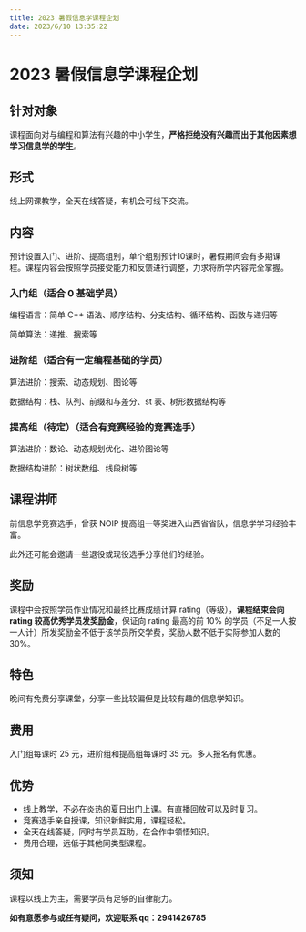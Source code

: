 ```yaml
---
title: 2023 暑假信息学课程企划
date: 2023/6/10 13:35:22 
---
```

# 2023 暑假信息学课程企划

## 针对对象

课程面向对与编程和算法有兴趣的中小学生，**严格拒绝没有兴趣而出于其他因素想学习信息学的学生**。

## 形式

线上网课教学，全天在线答疑，有机会可线下交流。

## 内容

预计设置入门、进阶、提高组别，单个组别预计10课时，暑假期间会有多期课程。课程内容会按照学员接受能力和反馈进行调整，力求将所学内容完全掌握。

### 入门组（适合 0 基础学员）

编程语言：简单 C++ 语法、顺序结构、分支结构、循环结构、函数与递归等

简单算法：递推、搜索等

### 进阶组（适合有一定编程基础的学员）

算法进阶：搜索、动态规划、图论等

数据结构：栈、队列、前缀和与差分、st 表、树形数据结构等

### 提高组（待定）（适合有竞赛经验的竞赛选手）

算法进阶：数论、动态规划优化、进阶图论等

数据结构进阶：树状数组、线段树等

## 课程讲师

前信息学竞赛选手，曾获 NOIP 提高组一等奖进入山西省省队，信息学学习经验丰富。

此外还可能会邀请一些退役或现役选手分享他们的经验。
## 奖励

课程中会按照学员作业情况和最终比赛成绩计算 rating（等级），**课程结束会向 rating 较高优秀学员发奖励金**，保证向 rating 最高的前 10% 的学员（不足一人按一人计）所发奖励金不低于该学员所交学费，奖励人数不低于实际参加人数的 30%。

## 特色

晚间有免费分享课堂，分享一些比较偏但是比较有趣的信息学知识。

## 费用

入门组每课时 25 元，进阶组和提高组每课时 35 元。多人报名有优惠。

## 优势

- 线上教学，不必在炎热的夏日出门上课。有直播回放可以及时复习。
- 竞赛选手亲自授课，知识新鲜实用，课程轻松。
- 全天在线答疑，同时有学员互助，在合作中领悟知识。
- 费用合理，远低于其他同类型课程。

## 须知

课程以线上为主，需要学员有足够的自律能力。

**如有意愿参与或任有疑问，欢迎联系 qq：2941426785**
